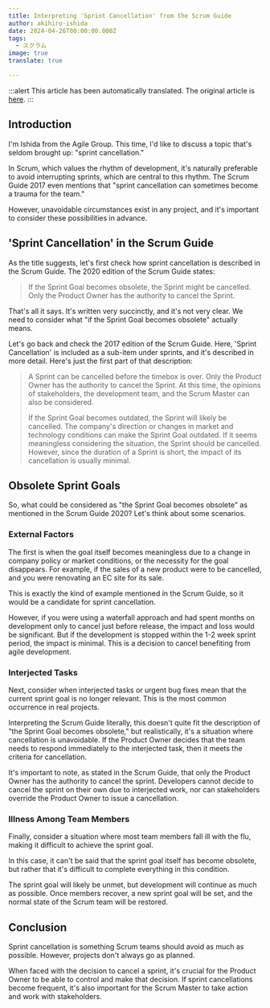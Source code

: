```yaml
---
title: Interpreting 'Sprint Cancellation' from the Scrum Guide
author: akihiro-ishida
date: 2024-04-26T00:00:00.000Z
tags:
  - スクラム
image: true
translate: true

---
```


:::alert
This article has been automatically translated.
The original article is [here](https://developer.mamezou-tech.com/blogs/2024/04/26/cancelling-a-sprint/).
:::



## Introduction
I'm Ishida from the Agile Group. This time, I'd like to discuss a topic that's seldom brought up: "sprint cancellation."

In Scrum, which values the rhythm of development, it's naturally preferable to avoid interrupting sprints, which are central to this rhythm. The Scrum Guide 2017 even mentions that "sprint cancellation can sometimes become a trauma for the team."

However, unavoidable circumstances exist in any project, and it's important to consider these possibilities in advance.

## 'Sprint Cancellation' in the Scrum Guide
As the title suggests, let's first check how sprint cancellation is described in the Scrum Guide. The 2020 edition of the Scrum Guide states:

> If the Sprint Goal becomes obsolete, the Sprint might be cancelled. Only the Product Owner has the authority to cancel the Sprint.

That's all it says. It's written very succinctly, and it's not very clear. We need to consider what "if the Sprint Goal becomes obsolete" actually means.

Let's go back and check the 2017 edition of the Scrum Guide. Here, 'Sprint Cancellation' is included as a sub-item under sprints, and it's described in more detail. Here's just the first part of that description:

> A Sprint can be cancelled before the timebox is over. Only the Product Owner has the authority to cancel the Sprint. At this time, the opinions of stakeholders, the development team, and the Scrum Master can also be considered.
>
> If the Sprint Goal becomes outdated, the Sprint will likely be cancelled. The company's direction or changes in market and technology conditions can make the Sprint Goal outdated. If it seems meaningless considering the situation, the Sprint should be cancelled. However, since the duration of a Sprint is short, the impact of its cancellation is usually minimal.

## Obsolete Sprint Goals
So, what could be considered as "the Sprint Goal becomes obsolete" as mentioned in the Scrum Guide 2020? Let's think about some scenarios.

### External Factors
The first is when the goal itself becomes meaningless due to a change in company policy or market conditions, or the necessity for the goal disappears. For example, if the sales of a new product were to be cancelled, and you were renovating an EC site for its sale.

This is exactly the kind of example mentioned in the Scrum Guide, so it would be a candidate for sprint cancellation.

However, if you were using a waterfall approach and had spent months on development only to cancel just before release, the impact and loss would be significant. But if the development is stopped within the 1-2 week sprint period, the impact is minimal. This is a decision to cancel benefiting from agile development.

### Interjected Tasks
Next, consider when interjected tasks or urgent bug fixes mean that the current sprint goal is no longer relevant. This is the most common occurrence in real projects.

Interpreting the Scrum Guide literally, this doesn't quite fit the description of "the Sprint Goal becomes obsolete," but realistically, it's a situation where cancellation is unavoidable. If the Product Owner decides that the team needs to respond immediately to the interjected task, then it meets the criteria for cancellation.

It's important to note, as stated in the Scrum Guide, that only the Product Owner has the authority to cancel the sprint. Developers cannot decide to cancel the sprint on their own due to interjected work, nor can stakeholders override the Product Owner to issue a cancellation.

### Illness Among Team Members
Finally, consider a situation where most team members fall ill with the flu, making it difficult to achieve the sprint goal.

In this case, it can't be said that the sprint goal itself has become obsolete, but rather that it's difficult to complete everything in this condition.

The sprint goal will likely be unmet, but development will continue as much as possible. Once members recover, a new sprint goal will be set, and the normal state of the Scrum team will be restored.

## Conclusion
Sprint cancellation is something Scrum teams should avoid as much as possible. However, projects don't always go as planned.

When faced with the decision to cancel a sprint, it's crucial for the Product Owner to be able to control and make that decision. If sprint cancellations become frequent, it's also important for the Scrum Master to take action and work with stakeholders.
